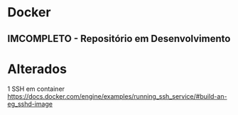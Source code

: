 # Docker

## IMCOMPLETO - Repositório em Desenvolvimento

# Alterados

1 SSH em container
https://docs.docker.com/engine/examples/running_ssh_service/#build-an-eg_sshd-image

